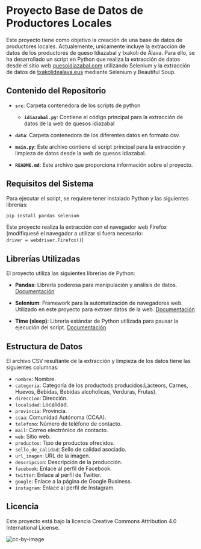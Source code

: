 
# Proyecto Base de Datos de Productores Locales

Este proyecto tiene como objetivo la creación de una base de datos de productores locales. Actualemente, unicamente incluye la extracción de datos de los productores de queso Idiazabal y txakolí de Álava. Para ello, se ha desarrollado un script en Python que realiza la extracción de datos desde el sitio web [quesoidiazabal.com](https://www.quesoidiazabal.eus/productores) utilizando Selenium y la extracción de datos de [txakolidealava.eus](https://txakolidealava.eus/bodegas/) mediante Selenium y Beautiful Soup.

## Contenido del Repositorio

- **`src`**: Carpeta contenedora de los scripts de python
    - **`idiazabal.py`**: Contiene el código principal para la extracción de datos de la web de quesos idiazabal

- **`data`**: Carpeta contenedora de los diferentes datos en formato csv.

- **`main.py`**: Este archivo contiene el script principal para la extracción y limpieza de datos desde la web de quesos Idiazabal.
- **`README.md`**: Este archivo que proporciona información sobre el proyecto.

## Requisitos del Sistema

Para ejecutar el script, se requiere tener instalado Python y las siguientes librerías:

```bash
pip install pandas selenium
```

Este proyecto realiza la extracción con el navegador web Firefox (modifiquesé el navegador a utilizar si fuera necesario:  
`driver = webdriver.Firefox()`)

## Librerías Utilizadas

El proyecto utiliza las siguientes librerías de Python:

- **Pandas**: Librería poderosa para manipulación y análisis de datos. [Documentación](https://pandas.pydata.org/pandas-docs/stable/)

- **Selenium**: Framework para la automatización de navegadores web. Utilizado en este proyecto para extraer datos de la web. [Documentación](https://www.selenium.dev/documentation/en/)

- **Time (sleep)**: Librería estándar de Python utilizada para pausar la ejecución del script. [Documentación](https://docs.python.org/3/library/time.html)

## Estructura de Datos

El archivo CSV resultante de la extracción y limpieza de los datos tiene las siguientes columnas:

- `nombre`: Nombre.
- `categoria`: Categoría de los productods producidos:Lácteors, Carnes, Huevos, Bebidas, Bebidas alcoholicas, Verduras, Frutas).
- `direccion`: Dirección.
- `localidad`: Localidad.
- `provincia`: Provincia.
- `ccaa`: Comunidad Autónoma (CCAA).
- `telefono`: Número de teléfono de contacto.
- `mail`: Correo electrónico de contacto.
- `web`: Sitio web.
- `productos`: Tipo de productos ofrecidos.
- `sello_de_calidad`: Sello de calidad asociado.
- `url_imagen`: URL de la imagen.
- `descripcion`: Descripción de la producción.
- `facebook`: Enlace al perfil de Facebook.
- `twitter`: Enlace al perfil de Twitter.
- `google`: Enlace a la página de Google Business.
- `instagram`: Enlace al perfil de Instagram.

## Licencia

Este proyecto está bajo la licencia Creative Commons Attribution 4.0 International License.

![cc-by-image](https://i.creativecommons.org/l/by/4.0/88x31.png)


